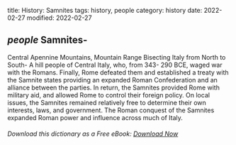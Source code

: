 title: History: Samnites
tags: history, people
category: history
date: 2022-02-27
modified: 2022-02-27

## _people_  Samnites-
Central Apennine Mountains, Mountain Range Bisecting
Italy from North to South-
A hill people of Central Italy, who, from
  343-
290 BCE,
 waged war with the Romans.  Finally, Rome
defeated them and established a treaty with the Samnite states
providing an expanded Roman Confederation and an alliance between
the parties.  In return, the Samnites provided Rome with military aid,
and allowed Rome to control their foreign policy.  On local issues, the
Samnites remained relatively free to determine their own interests,
laws, and government.  The Roman conquest of the Samnites expanded
Roman power and influence across much of Italy.


###### Download *this* dictionary as a Free eBook: [Download Now]({static}static/SerfHistoryDictionary.pdf)

